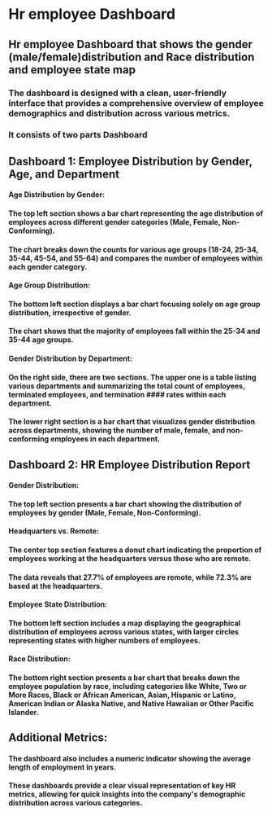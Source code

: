 # Hr employee Dashboard
## Hr employee Dashboard  that shows the gender (male/female)distribution and Race distribution and employee state map

### The dashboard is designed with a clean, user-friendly interface that provides a comprehensive overview of employee demographics and distribution across various metrics.

### It consists of two parts Dashboard 

## Dashboard 1: Employee Distribution by Gender, Age, and Department

#### Age Distribution by Gender:
#### The top left section shows a bar chart representing the age distribution of employees across different gender categories (Male, Female, Non-Conforming).
#### The chart breaks down the counts for various age groups (18-24, 25-34, 35-44, 45-54, and 55-64) and compares the number of employees within each gender category.
#### Age Group Distribution:
#### The bottom left section displays a bar chart focusing solely on age group distribution, irrespective of gender.
#### The chart shows that the majority of employees fall within the 25-34 and 35-44 age groups.
#### Gender Distribution by Department:

#### On the right side, there are two sections. The upper one is a table listing various departments and summarizing the total count of employees, terminated employees, and termination #### rates within each department.
#### The lower right section is a bar chart that visualizes gender distribution across departments, showing the number of male, female, and non-conforming employees in each department.


##  Dashboard 2: HR Employee Distribution Report
####  Gender Distribution:

#### The top left section presents a bar chart showing the distribution of employees by gender (Male, Female, Non-Conforming).
#### Headquarters vs. Remote:

#### The center top section features a donut chart indicating the proportion of employees working at the headquarters versus those who are remote.
#### The data reveals that 27.7% of employees are remote, while 72.3% are based at the headquarters.
#### Employee State Distribution:

#### The bottom left section includes a map displaying the geographical distribution of employees across various states, with larger circles representing states with higher numbers of employees.
#### Race Distribution:

#### The bottom right section presents a bar chart that breaks down the employee population by race, including categories like White, Two or More Races, Black or African American, Asian, Hispanic or Latino, American Indian or Alaska Native, and Native Hawaiian or Other Pacific Islander.
## Additional Metrics:

#### The dashboard also includes a numeric indicator showing the average length of employment in years.
#### These dashboards provide a clear visual representation of key HR metrics, allowing for quick insights into the company's demographic distribution across various categories.

